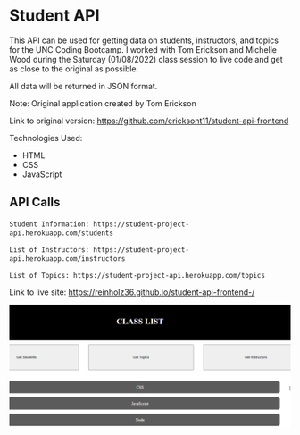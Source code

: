 # Student API

This API can be used for getting data on students, instructors, and topics for the UNC Coding Bootcamp. I worked with Tom Erickson and Michelle Wood during the Saturday (01/08/2022) class session to live code and get as close to the original as possible.

All data will be returned in JSON format.

Note: Original application created by Tom Erickson

Link to original version: https://github.com/ericksont11/student-api-frontend

Technologies Used:
* HTML
* CSS
* JavaScript

## API Calls

```
Student Information: https://student-project-api.herokuapp.com/students
```

```
List of Instructors: https://student-project-api.herokuapp.com/instructors
```

```
List of Topics: https://student-project-api.herokuapp.com/topics
```

Link to live site: https://reinholz36.github.io/student-api-frontend-/

<a href="https://reinholz36.github.io/student-api-frontend-/">
<img src="source-image.png" alt="student api frontend" page title">
</a>